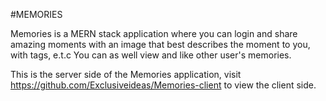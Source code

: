 #MEMORIES

Memories is a MERN stack application where you can login and share amazing moments with an image that best describes the moment to you, with tags, e.t.c
You can as well view and like other user's memories.

This is the server side of the Memories application,
 visit https://github.com/Exclusiveideas/Memories-client to view the client side.